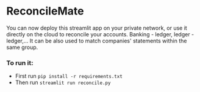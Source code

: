 # ReconcileMate
You can now deploy this streamlit app on your private network, or use it directly on the cloud to reconcile your accounts. Banking - ledger, ledger - ledger,... It can be also used to match companies' statements within the same group.

### To run it:
- First run `pip install -r requirements.txt`
- Then run `streamlit run reconcile.py`
